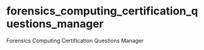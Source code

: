 # forensics_computing_certification_questions_manager
Forensics Computing Certification Questions Manager
